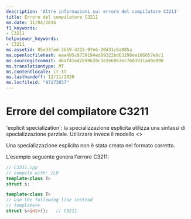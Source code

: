 ```yaml
---
description: 'Altre informazioni su: errore del compilatore C3211'
title: Errore del compilatore C3211
ms.date: 11/04/2016
f1_keywords:
- C3211
helpviewer_keywords:
- C3211
ms.assetid: 85e33fed-3b59-4315-97e6-20d31c6a985a
ms.openlocfilehash: eaa495c8759194ed89322bd63298ea186057e8c1
ms.sourcegitcommit: d6af41e42699628c3e2e6063ec7b03931a49a098
ms.translationtype: MT
ms.contentlocale: it-IT
ms.lasthandoff: 12/11/2020
ms.locfileid: "97173857"
---
```

# <a name="compiler-error-c3211"></a>Errore del compilatore C3211

'explicit specialization': la specializzazione esplicita utilizza una sintassi di specializzazione parziale. Utilizzare invece il modello <>

Una specializzazione esplicita non è stata creata nel formato corretto.

L'esempio seguente genera l'errore C3211:

```cpp
// C3211.cpp
// compile with: /LD
template<class T>
struct s;

template<class T>
// use the following line instead
// template<>
struct s<int>{};   // C3211
```
